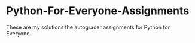 # Python-For-Everyone-Assignments

These are my solutions the autograder assignments for Python for Everyone. 
